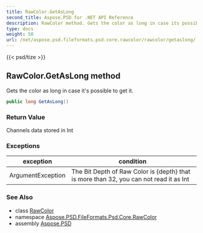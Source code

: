 ```yaml
---
title: RawColor.GetAsLong
second_title: Aspose.PSD for .NET API Reference
description: RawColor method. Gets the color as long in case its possible to get it
type: docs
weight: 50
url: /net/aspose.psd.fileformats.psd.core.rawcolor/rawcolor/getaslong/
---
```

{{< psd/tize >}}
## RawColor.GetAsLong method

Gets the color as long in case it's possible to get it.

```csharp
public long GetAsLong()
```

### Return Value

Channels data stored in Int

### Exceptions

| exception | condition |
| --- | --- |
| ArgumentException | The Bit Depth of Raw Color is {depth} that is more than 32, you can not read it as Int |

### See Also

* class [RawColor](../)
* namespace [Aspose.PSD.FileFormats.Psd.Core.RawColor](../../../aspose.psd.fileformats.psd.core.rawcolor/)
* assembly [Aspose.PSD](../../../)


